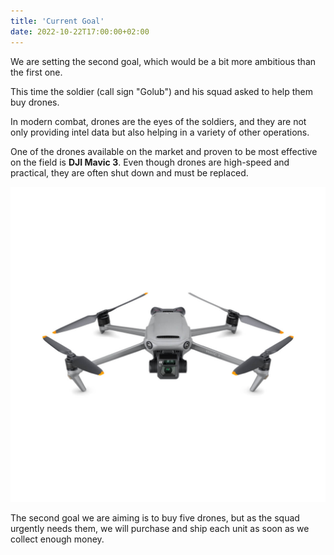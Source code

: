 ```yaml
---
title: 'Current Goal'
date: 2022-10-22T17:00:00+02:00
---
```


We are setting the second goal, which would be a bit more ambitious than the first one.

This time the soldier (call sign "Golub") and his squad asked to help them buy drones.

In modern combat, drones are the eyes of the soldiers, and they are not only providing intel data but also helping in a variety of other operations.

One of the drones available on the market and proven to be most effective on the field is **DJI Mavic 3**. Even though drones are high-speed and practical, they are often shut down and must be replaced.

![Drone](./mavic.jpg 'DJI Mavic 3')

The second goal we are aiming is to buy five drones, but as the squad urgently needs them, we will purchase and ship each unit as soon as we collect enough money.
